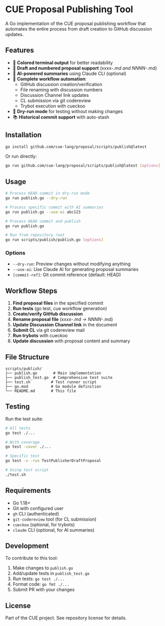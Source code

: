 # CUE Proposal Publishing Tool

A Go implementation of the CUE proposal publishing workflow that automates the entire process from draft creation to GitHub discussion updates.

## Features

- 🎨 **Colored terminal output** for better readability
- 📝 **Draft and numbered proposal support** (xxxx-*.md and NNNN-*.md)
- 🤖 **AI-powered summaries** using Claude CLI (optional)
- 🔄 **Complete workflow automation**:
  - GitHub discussion creation/verification
  - File renaming with discussion numbers
  - Discussion Channel link updates
  - CL submission via git codereview
  - Trybot execution with cueckoo
- 🧪 **Dry-run mode** for testing without making changes
- 📚 **Historical commit support** with auto-stash

## Installation

```bash
go install github.com/cue-lang/proposal/scripts/publish@latest
```

Or run directly:
```bash
go run github.com/cue-lang/proposal/scripts/publish@latest [options]
```

## Usage

```bash
# Process HEAD commit in dry-run mode
go run publish.go --dry-run

# Process specific commit with AI summaries
go run publish.go --use-ai abc123

# Process HEAD commit and publish
go run publish.go

# Run from repository root
go run scripts/publish/publish.go [options]
```

### Options

- `--dry-run`: Preview changes without modifying anything
- `--use-ai`: Use Claude AI for generating proposal summaries
- `[commit-ref]`: Git commit reference (default: HEAD)

## Workflow Steps

1. **Find proposal files** in the specified commit
2. **Run tests** (go test, cue workflow generation)
3. **Create/verify GitHub discussion**
4. **Rename proposal file** (xxxx-*.md → NNNN-*.md)
5. **Update Discussion Channel link** in the document
6. **Submit CL** via git codereview mail
7. **Run trybots** with cueckoo
8. **Update discussion** with proposal content and summary

## File Structure

```
scripts/publish/
├── publish.go       # Main implementation
├── publish_test.go  # Comprehensive test suite
├── test.sh         # Test runner script
├── go.mod          # Go module definition
└── README.md       # This file
```

## Testing

Run the test suite:
```bash
# All tests
go test ./...

# With coverage
go test -cover ./...

# Specific test
go test -v -run TestPublisherDraftProposal

# Using test script
./test.sh
```

## Requirements

- Go 1.18+
- Git with configured user
- `gh` CLI (authenticated)
- `git-codereview` tool (for CL submission)
- `cueckoo` (optional, for trybots)
- `claude` CLI (optional, for AI summaries)

## Development

To contribute to this tool:

1. Make changes to `publish.go`
2. Add/update tests in `publish_test.go`
3. Run tests: `go test ./...`
4. Format code: `go fmt ./...`
5. Submit PR with your changes

## License

Part of the CUE project. See repository license for details.